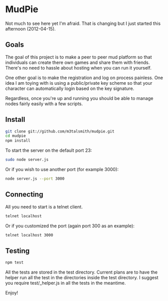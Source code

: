 MudPie
======

Not much to see here yet I'm afraid. That is changing but I just started this afternoon (2012-04-15).

Goals
-----

The goal of this project is to make a peer to peer mud platform so that individuals can create there own games and share them with friends. There's no need to hassle about hosting when you can run it yourself.

One other goal is to make the registration and log on process painless. One idea I am toying with is using a public/private key scheme so that your character can automatically login based on the key signature.

Regardless, once you're up and running you should be able to manage nodes fairly easily with a few scripts.

Install
-------

```bash
git clone git://github.com/m3talsmith/mudpie.git
cd mudpie
npm install
```

To start the server on the default port 23:

```bash
sudo node server.js
```

Or if you wish to use another port (for example 3000):

```bash
node server.js --port 3000
```

Connecting
----------

All you need to start is a telnet client.

```bash
telnet localhost
```

Or if you customized the port (again port 300 as an example):

```bash
telnet localhost 3000
```

Testing
-------

```bash
npm test
```

All the tests are stored in the test directory. Current plans are to have the helper run all the test in the directories inside the test directory. I suggest you require test/_helper.js in all the tests in the meantime.

Enjoy!
